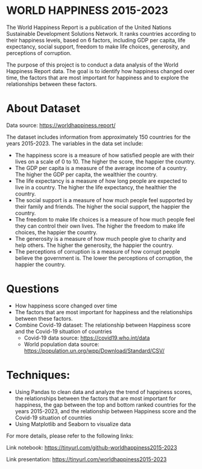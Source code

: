 # WORLD HAPPINESS 2015-2023

The World Happiness Report is a publication of the United Nations Sustainable Development Solutions Network. It ranks countries according to their happiness levels, based on 6 factors, including GDP per capita, life expectancy, social support, freedom to make life choices, generosity, and perceptions of corruption.

The purpose of this project is to conduct a data analysis of the World Happiness Report data. The goal is to identify how happiness changed over time, the factors that are most important for happiness and to explore the relationships between these factors.

# About Dataset
Data source: https://worldhappiness.report/


The dataset includes information from approximately 150 countries for the years 2015-2023. The variables in the data set include:
  - The happiness score is a measure of how satisfied people are with their lives on a scale of 0 to 10. The higher the score, the happier the country.
  - The GDP per capita is a measure of the average income of a country. The higher the GDP per capita, the wealthier the country.
  - The life expectancy is a measure of how long people are expected to live in a country. The higher the life expectancy, the healthier the country.
  - The social support is a measure of how much people feel supported by their family and friends. The higher the social support, the happier the country.
  - The freedom to make life choices is a measure of how much people feel they can control their own lives. The higher the freedom to make life choices, the happier the country.
  - The generosity is a measure of how much people give to charity and help others. The higher the generosity, the happier the country.
  - The perceptions of corruption is a measure of how corrupt people believe the government is. The lower the perceptions of corruption, the happier the country.

# Questions
- How happiness score changed over time
- The factors that are most important for happiness and the relationships between these factors.
- Combine Covid-19 dataset: The relationship between Happiness score and the Covid-19 situation of countries
    - Covid-19 data source: https://covid19.who.int/data
    - World population data source: https://population.un.org/wpp/Download/Standard/CSV/

# Techniques: 
- Using Pandas to clean data and analyze the trend of happiness scores, the relationships between the factors that are most important for happiness, the gap between the top and bottom ranked countries for the years 2015-2023, and the relationship between Happiness score and the Covid-19 situation of countries
- Using Matplotlib and Seaborn to visualize data

For more details, please refer to the following links:
  
Link notebook: https://tinyurl.com/github-worldhappiness2015-2023

Link presentation: https://tinyurl.com/worldhappiness2015-2023
